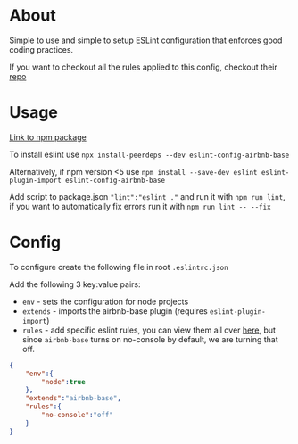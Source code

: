 # About
Simple to use and simple to setup ESLint configuration that enforces good coding practices.

If you want to checkout all the rules applied to this config, checkout their [repo](https://github.com/airbnb/javascript)

# Usage
[Link to npm package](https://www.npmjs.com/package/eslint-config-airbnb-base)

To install eslint use `npx install-peerdeps --dev eslint-config-airbnb-base` 

Alternatively, if npm version <5 use `npm install --save-dev eslint eslint-plugin-import eslint-config-airbnb-base`

Add script to package.json `"lint":"eslint ."` and run it with `npm run lint`, if you want to automatically fix errors run it with `npm run lint -- --fix`

# Config
To configure create the following file in root `.eslintrc.json`

Add the following 3 key:value pairs:

- `env` - sets the configuration for node projects
- `extends` - imports the airbnb-base plugin (requires `eslint-plugin-import`)
- `rules` - add specific eslint rules, you can view them all over [here](https://eslint.org/docs/latest/rules/), but since `airbnb-base` turns on no-console by default, we are turning that off.

```json
{
    "env":{
        "node":true
    },
    "extends":"airbnb-base",
    "rules":{
        "no-console":"off"
    }
}
``` 